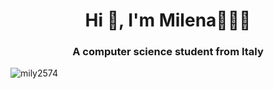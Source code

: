 <h1 align="center">Hi 👋, I'm Milena👩🏻‍💻</h1>
<h3 align="center">A computer science student from Italy</h3>

<p align="left"> <img src="https://komarev.com/ghpvc/?username=mily2574&label=Profile%20views&color=0e75b6&style=flat" alt="mily2574" /> </p>
